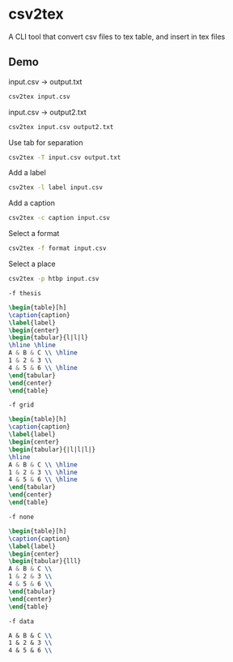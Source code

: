 # csv2tex
A CLI tool that convert csv files to tex table, and insert in tex files

## Demo
input.csv -> output.txt
```bash
csv2tex input.csv
```

input.csv -> output2.txt
```bash
csv2tex input.csv output2.txt
```

Use tab for separation
```bash
csv2tex -T input.csv output.txt
```

Add a label
```bash
csv2tex -l label input.csv
```

Add a caption
```bash
csv2tex -c caption input.csv
```

Select a format
```bash
csv2tex -f format input.csv
```

Select a place
```bash
csv2tex -p htbp input.csv
```

`-f thesis`
```latex
\begin{table}[h]
\caption{caption}
\label{label}
\begin{center}
\begin{tabular}{l|l|l}
\hline \hline
A & B & C \\ \hline
1 & 2 & 3 \\
4 & 5 & 6 \\ \hline
\end{tabular}
\end{center}
\end{table}
```

`-f grid`
```latex
\begin{table}[h]
\caption{caption}
\label{label}
\begin{center}
\begin{tabular}{|l|l|l|}
\hline
A & B & C \\ \hline
1 & 2 & 3 \\ \hline
4 & 5 & 6 \\ \hline
\end{tabular}
\end{center}
\end{table}
```

`-f none`
```latex
\begin{table}[h]
\caption{caption}
\label{label}
\begin{center}
\begin{tabular}{lll}
A & B & C \\
1 & 2 & 3 \\
4 & 5 & 6 \\
\end{tabular}
\end{center}
\end{table}
```

`-f data`
```latex
A & B & C \\
1 & 2 & 3 \\
4 & 5 & 6 \\
```